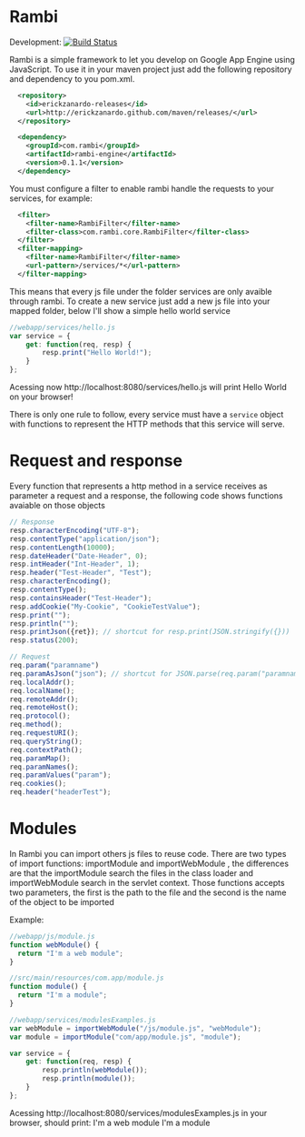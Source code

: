 Rambi
=====

Development: [![Build Status](https://travis-ci.org/erickzanardo/rambi.png?branch=master)](https://travis-ci.org/erickzanardo/rambi)

Rambi is a simple framework to let you develop on Google App Engine using JavaScript. To use it in your maven project
just add the following repository and dependency to you pom.xml.

```xml
  <repository>
    <id>erickzanardo-releases</id>
    <url>http://erickzanardo.github.com/maven/releases/</url>
  </repository>

  <dependency>
    <groupId>com.rambi</groupId>
    <artifactId>rambi-engine</artifactId>
    <version>0.1.1</version>
  </dependency>
```

You must configure a filter to enable rambi handle the requests to your services, for example:
```xml
  <filter>
    <filter-name>RambiFilter</filter-name>
    <filter-class>com.rambi.core.RambiFilter</filter-class>
  </filter>
  <filter-mapping>
    <filter-name>RambiFilter</filter-name>
    <url-pattern>/services/*</url-pattern>
  </filter-mapping>
```

This means that every js file under the folder services are only avaible through rambi. To create a new service just add
a new js file into your mapped folder, below I'll show a simple hello world service

```javascript
//webapp/services/hello.js
var service = {
    get: function(req, resp) {
        resp.print("Hello World!");
    }
};
```

Acessing now http://localhost:8080/services/hello.js will print Hello World on your browser!

There is only one rule to follow, every service must have a ``` service ``` object with functions to represent the HTTP methods
that this service will serve.

Request and response
=====
Every function that represents a http method in a service receives as parameter a request and a response, the following code shows
functions avaiable on those objects

```javascript
// Response
resp.characterEncoding("UTF-8");
resp.contentType("application/json");
resp.contentLength(10000);
resp.dateHeader("Date-Header", 0);
resp.intHeader("Int-Header", 1);
resp.header("Test-Header", "Test");
resp.characterEncoding();
resp.contentType();
resp.containsHeader("Test-Header");
resp.addCookie("My-Cookie", "CookieTestValue");
resp.print("");
resp.println("");
resp.printJson({ret}); // shortcut for resp.print(JSON.stringify({}))
resp.status(200);

// Request
req.param("paramname")
req.paramAsJson("json"); // shortcut for JSON.parse(req.param("paramname"))
req.localAddr();
req.localName();
req.remoteAddr();
req.remoteHost();
req.protocol();
req.method();
req.requestURI();
req.queryString();
req.contextPath();
req.paramMap();
req.paramNames();
req.paramValues("param");
req.cookies();
req.header("headerTest");
```

Modules
=====

In Rambi you can import others js files to reuse code. There are two types of import functions: importModule and importWebModule
, the differences are that the importModule search the files in the class loader and importWebModule search in the servlet context.
Those functions accepts two parameters, the first is the path to the file and the second is the name of the object to be
imported

Example:

```javascript
//webapp/js/module.js
function webModule() {
  return "I'm a web module";
}

//src/main/resources/com.app/module.js
function module() {
  return "I'm a module";
}

//webapp/services/modulesExamples.js
var webModule = importWebModule("/js/module.js", "webModule");
var module = importModule("com/app/module.js", "module");

var service = {
    get: function(req, resp) {
        resp.println(webModule());
        resp.println(module());
    }
};
```
Acessing http://localhost:8080/services/modulesExamples.js in your browser, should print:
I'm a web module
I'm a module
